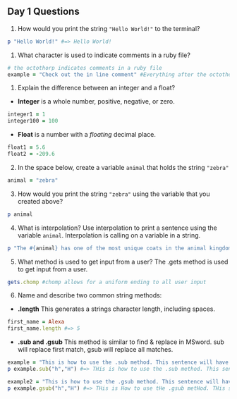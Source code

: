 ## Day 1 Questions

1. How would you print the string `"Hello World!"` to the terminal?
  ```ruby
  p "Hello World!" #=> Hello World!
  ```

1. What character is used to indicate comments in a ruby file?
```ruby
# the octothorp indicates comments in a ruby file
example = "Check out the in line comment" #Everything after the octothorp will be ignored
```
1. Explain the difference between an integer and a float?
 - **Integer** is a whole number, positive, negative, or zero.
```ruby
integer1 = 1
integer100 = 100
```
 - **Float** is a number with a *floating* decimal place.
```ruby
float1 = 5.6
float2 = -209.6
```
2. In the space below, create a variable `animal` that holds the string `"zebra"`
```ruby
animal = "zebra"
```
3. How would you print the string `"zebra"` using the variable that you created above?
```ruby
p animal
```
4. What is interpolation? Use interpolation to print a sentence using the variable `animal`.
Interpolation is calling on a variable in a string.
```ruby
p "The #{animal} has one of the most unique coats in the animal kingdom."
```
5. What method is used to get input from a user?
The .gets method is used to get input from a user.
```ruby
gets.chomp #chomp allows for a uniform ending to all user input
```
6. Name and describe two common string methods:
 - **.length**
This generates a strings character length, including spaces.
```ruby
first_name = Alexa
first_name.length #=> 5
```
 - **.sub and .gsub**
This method is similar to find & replace in MSword. sub will replace first match, gsub will replace all matches.
```ruby
example = "This is how to use the .sub method. This sentence will have the first H that appears capitalized."
p example.sub("h","H") #=> THis is how to use the .sub method. This sentence will have the first H that appears capitalized.

example2 = "This is how to use the .gsub method. This sentence will have all capital H's"
p example.gsub("h","H") #=> THis is How to use tHe .gsub metHod. THis sentence will have all capital H's
```
